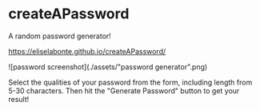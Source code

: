 # createAPassword
A random password generator!

https://eliselabonte.github.io/createAPassword/

![password screenshot](./assets/"password generator".png)


Select the qualities of your password from the form, including length from 5-30 characters. Then hit the "Generate Password" button to get your result!
